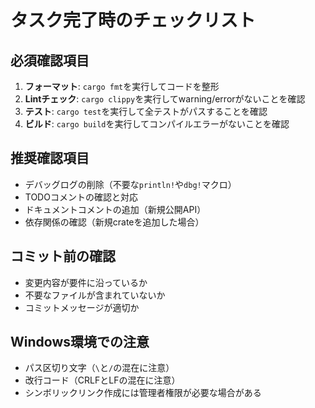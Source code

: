 # タスク完了時のチェックリスト

## 必須確認項目
1. **フォーマット**: `cargo fmt`を実行してコードを整形
2. **Lintチェック**: `cargo clippy`を実行してwarning/errorがないことを確認
3. **テスト**: `cargo test`を実行して全テストがパスすることを確認
4. **ビルド**: `cargo build`を実行してコンパイルエラーがないことを確認

## 推奨確認項目
- デバッグログの削除（不要な`println!`や`dbg!`マクロ）
- TODOコメントの確認と対応
- ドキュメントコメントの追加（新規公開API）
- 依存関係の確認（新規crateを追加した場合）

## コミット前の確認
- 変更内容が要件に沿っているか
- 不要なファイルが含まれていないか
- コミットメッセージが適切か

## Windows環境での注意
- パス区切り文字（`\`と`/`の混在に注意）
- 改行コード（CRLFとLFの混在に注意）
- シンボリックリンク作成には管理者権限が必要な場合がある
